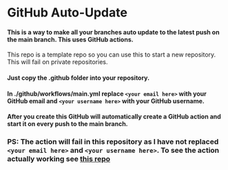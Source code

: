 # GitHub Auto-Update

#### This is a way to make all your branches auto update to the latest push on the main branch. This uses GitHub actions. 

This repo is a template repo so you can use this to start a new repository. This will fail on private repositories.

#### Just copy the .github folder into your repository. </br>

#### In ./github/workflows/main.yml replace `<your email here>` with your GitHub email and `<your username here>` with your GitHub username.

#### After you create this GitHub will automatically create a GitHub action and start it on every push to the main branch.

### PS: The action will fail in this repository as I have not replaced `<your email here>` and `<your username here>`. To see the action actually working see [this repo](https://github.com/Wambyat/IISC-Determining-anomalies-in-the-stock-market)
